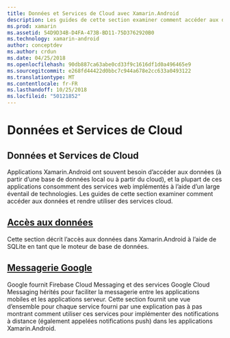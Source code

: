```yaml
---
title: Données et Services de Cloud avec Xamarin.Android
description: Les guides de cette section examiner comment accéder aux données et rendre utiliser des services cloud.
ms.prod: xamarin
ms.assetid: 54D9D34B-D4FA-473B-BD11-75D3762920B0
ms.technology: xamarin-android
author: conceptdev
ms.author: crdun
ms.date: 04/25/2018
ms.openlocfilehash: 90db887ca63abe0cd33f9c1616df1d0a496465e9
ms.sourcegitcommit: e268fd44422d0bbc7c944a678e2cc633a0493122
ms.translationtype: MT
ms.contentlocale: fr-FR
ms.lasthandoff: 10/25/2018
ms.locfileid: "50121852"
---
```

# <a name="data-and-cloud-services"></a>Données et Services de Cloud

## <a name="data-and-cloud-services"></a>Données et Services de Cloud

Applications Xamarin.Android ont souvent besoin d’accéder aux données (à partir d’une base de données local ou à partir du cloud), et la plupart de ces applications consomment des services web implémentés à l’aide d’un large éventail de technologies. Les guides de cette section examiner comment accéder aux données et rendre utiliser des services cloud.

## <a name="data-accessandroiddata-clouddata-accessindexmd"></a>[Accès aux données](~/android/data-cloud/data-access/index.md)

Cette section décrit l’accès aux données dans Xamarin.Android à l’aide de SQLite en tant que le moteur de base de données.
 
## <a name="google-messagingandroiddata-cloudgoogle-messagingindexmd"></a>[Messagerie Google](~/android/data-cloud/google-messaging/index.md)

Google fournit Firebase Cloud Messaging et des services Google Cloud Messaging hérités pour faciliter la messagerie entre les applications mobiles et les applications serveur. Cette section fournit une vue d’ensemble pour chaque service fourni par une explication pas à pas montrant comment utiliser ces services pour implémenter des notifications à distance (également appelées notifications push) dans les applications Xamarin.Android.


